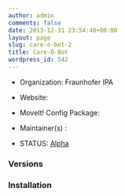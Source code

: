 ```yaml
---
author: admin
comments: false
date: 2013-12-31 23:54:40+00:00
layout: page
slug: care-o-bot-2
title: Care-O-Bot
wordpress_id: 542
---
```



	
  * Organization: Fraunhofer IPA

	
  * Website:

	
  * MoveIt! Config Package: 

	
  * Maintainer(s) :

	
  * STATUS: [Alpha](/about/moveit-status#status-code-robots)




### Versions








### Installation






